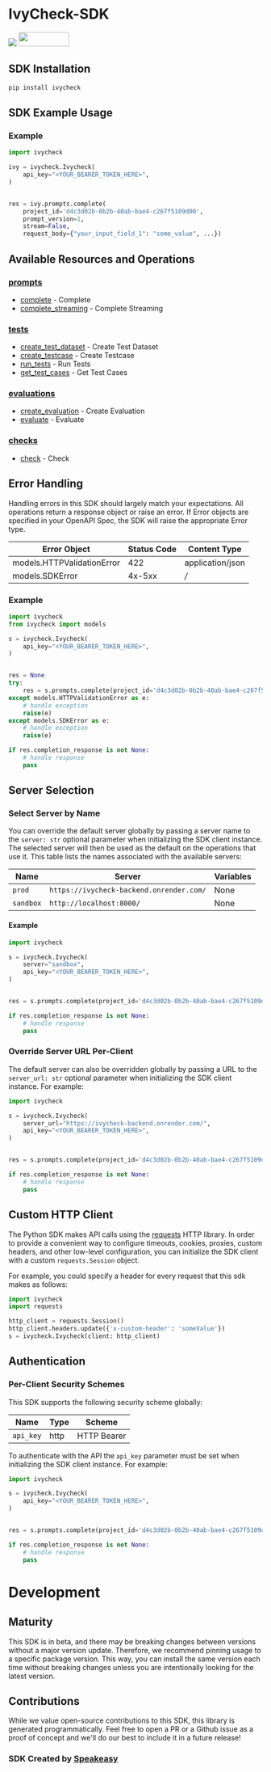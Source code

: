 # IvyCheck-SDK

<div align="left">
    <a href="https://speakeasyapi.dev/"><img src="https://custom-icon-badges.demolab.com/badge/-Built%20By%20Speakeasy-212015?style=for-the-badge&logoColor=FBE331&logo=speakeasy&labelColor=545454" /></a>
    <a href="https://opensource.org/licenses/MIT">
        <img src="https://img.shields.io/badge/License-MIT-blue.svg" style="width: 100px; height: 28px;" />
    </a>
</div>

<!-- Start SDK Installation [installation] -->
## SDK Installation

```bash
pip install ivycheck
```
<!-- End SDK Installation [installation] -->

## SDK Example Usage

### Example

```python
import ivycheck

ivy = ivycheck.Ivycheck(
    api_key="<YOUR_BEARER_TOKEN_HERE>",
)


res = ivy.prompts.complete(
    project_id='d4c3d02b-0b2b-40ab-bae4-c267f5109d00',
    prompt_version=1,
    stream=False,
    request_body={"your_input_field_1": "some_value", ...})


```

<!-- No SDK Example Usage [usage] -->

<!-- Start Available Resources and Operations [operations] -->
## Available Resources and Operations

### [prompts](docs/sdks/prompts/README.md)

* [complete](docs/sdks/prompts/README.md#complete) - Complete
* [complete_streaming](docs/sdks/prompts/README.md#complete_streaming) - Complete Streaming

### [tests](docs/sdks/tests/README.md)

* [create_test_dataset](docs/sdks/tests/README.md#create_test_dataset) - Create Test Dataset
* [create_testcase](docs/sdks/tests/README.md#create_testcase) - Create Testcase
* [run_tests](docs/sdks/tests/README.md#run_tests) - Run Tests
* [get_test_cases](docs/sdks/tests/README.md#get_test_cases) - Get Test Cases

### [evaluations](docs/sdks/evaluations/README.md)

* [create_evaluation](docs/sdks/evaluations/README.md#create_evaluation) - Create Evaluation
* [evaluate](docs/sdks/evaluations/README.md#evaluate) - Evaluate

### [checks](docs/sdks/checks/README.md)

* [check](docs/sdks/checks/README.md#check) - Check
<!-- End Available Resources and Operations [operations] -->

<!-- Start Error Handling [errors] -->
## Error Handling

Handling errors in this SDK should largely match your expectations.  All operations return a response object or raise an error.  If Error objects are specified in your OpenAPI Spec, the SDK will raise the appropriate Error type.

| Error Object               | Status Code                | Content Type               |
| -------------------------- | -------------------------- | -------------------------- |
| models.HTTPValidationError | 422                        | application/json           |
| models.SDKError            | 4x-5xx                     | */*                        |

### Example

```python
import ivycheck
from ivycheck import models

s = ivycheck.Ivycheck(
    api_key="<YOUR_BEARER_TOKEN_HERE>",
)


res = None
try:
    res = s.prompts.complete(project_id='d4c3d02b-0b2b-40ab-bae4-c267f5109d00', prompt_version=77884, stream=False, request_body=ivycheck.CompleteFieldValues())
except models.HTTPValidationError as e:
    # handle exception
    raise(e)
except models.SDKError as e:
    # handle exception
    raise(e)

if res.completion_response is not None:
    # handle response
    pass
```
<!-- End Error Handling [errors] -->

<!-- Start Server Selection [server] -->
## Server Selection

### Select Server by Name

You can override the default server globally by passing a server name to the `server: str` optional parameter when initializing the SDK client instance. The selected server will then be used as the default on the operations that use it. This table lists the names associated with the available servers:

| Name | Server | Variables |
| ----- | ------ | --------- |
| `prod` | `https://ivycheck-backend.onrender.com/` | None |
| `sandbox` | `http://localhost:8000/` | None |

#### Example

```python
import ivycheck

s = ivycheck.Ivycheck(
    server="sandbox",
    api_key="<YOUR_BEARER_TOKEN_HERE>",
)


res = s.prompts.complete(project_id='d4c3d02b-0b2b-40ab-bae4-c267f5109d00', prompt_version=77884, stream=False, request_body=ivycheck.CompleteFieldValues())

if res.completion_response is not None:
    # handle response
    pass
```


### Override Server URL Per-Client

The default server can also be overridden globally by passing a URL to the `server_url: str` optional parameter when initializing the SDK client instance. For example:
```python
import ivycheck

s = ivycheck.Ivycheck(
    server_url="https://ivycheck-backend.onrender.com/",
    api_key="<YOUR_BEARER_TOKEN_HERE>",
)


res = s.prompts.complete(project_id='d4c3d02b-0b2b-40ab-bae4-c267f5109d00', prompt_version=77884, stream=False, request_body=ivycheck.CompleteFieldValues())

if res.completion_response is not None:
    # handle response
    pass
```
<!-- End Server Selection [server] -->

<!-- Start Custom HTTP Client [http-client] -->
## Custom HTTP Client

The Python SDK makes API calls using the [requests](https://pypi.org/project/requests/) HTTP library.  In order to provide a convenient way to configure timeouts, cookies, proxies, custom headers, and other low-level configuration, you can initialize the SDK client with a custom `requests.Session` object.

For example, you could specify a header for every request that this sdk makes as follows:
```python
import ivycheck
import requests

http_client = requests.Session()
http_client.headers.update({'x-custom-header': 'someValue'})
s = ivycheck.Ivycheck(client: http_client)
```
<!-- End Custom HTTP Client [http-client] -->

<!-- Start Authentication [security] -->
## Authentication

### Per-Client Security Schemes

This SDK supports the following security scheme globally:

| Name        | Type        | Scheme      |
| ----------- | ----------- | ----------- |
| `api_key`   | http        | HTTP Bearer |

To authenticate with the API the `api_key` parameter must be set when initializing the SDK client instance. For example:
```python
import ivycheck

s = ivycheck.Ivycheck(
    api_key="<YOUR_BEARER_TOKEN_HERE>",
)


res = s.prompts.complete(project_id='d4c3d02b-0b2b-40ab-bae4-c267f5109d00', prompt_version=77884, stream=False, request_body=ivycheck.CompleteFieldValues())

if res.completion_response is not None:
    # handle response
    pass
```
<!-- End Authentication [security] -->

<!-- Placeholder for Future Speakeasy SDK Sections -->

# Development

## Maturity

This SDK is in beta, and there may be breaking changes between versions without a major version update. Therefore, we recommend pinning usage
to a specific package version. This way, you can install the same version each time without breaking changes unless you are intentionally
looking for the latest version.

## Contributions

While we value open-source contributions to this SDK, this library is generated programmatically.
Feel free to open a PR or a Github issue as a proof of concept and we'll do our best to include it in a future release!

### SDK Created by [Speakeasy](https://docs.speakeasyapi.dev/docs/using-speakeasy/client-sdks)
